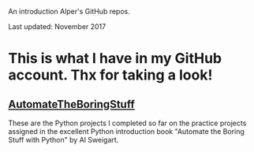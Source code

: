 An introduction Alper\'s GitHub repos.

Last updated: November 2017

# This is what I have in my GitHub account. Thx for taking a look!

## [AutomateTheBoringStuff](https://github.com/apaksoy/automatetheboringstuff)

These are the Python projects I completed so far on the practice projects assigned in the excellent Python introduction book "Automate the Boring Stuff with Python" by Al Sweigart.


